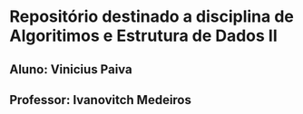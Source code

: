 # Repositório destinado a disciplina de Algoritimos e Estrutura de Dados II

## Aluno: Vinicius Paiva
## Professor: Ivanovitch Medeiros

